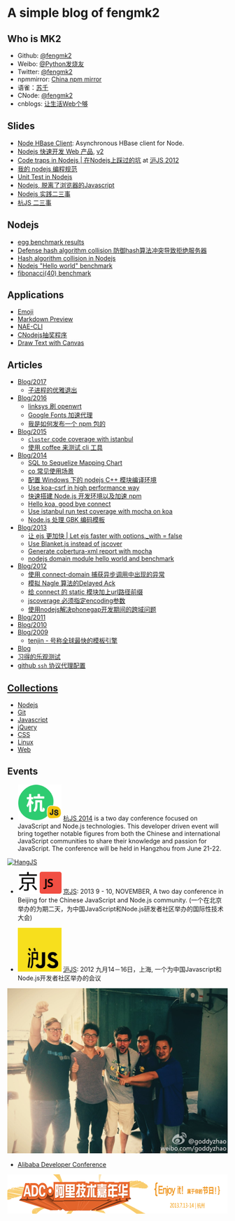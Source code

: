 # A simple blog of fengmk2

## Who is MK2

* Github: [@fengmk2](https://github.com/fengmk2)
* Weibo: [@Python发烧友](http://weibo.com/imk2)
* Twitter: [@fengmk2](http://twitter.com/fengmk2)
* npmmirror: [China npm mirror](https://npmmirror.com)
* 语雀：[苏千](https://www.yuque.com/fengmk2)
* CNode: [@fengmk2](https://cnodejs.org/user/fengmk2)
* cnblogs: [让生活Web个够](https://fengmk2.cnblogs.com/)

## Slides

* [Node HBase Client](https://github.com/alibaba/node-hbase-client): Asynchronous HBase client for Node.
* [Nodejs 快速开发 Web 产品](./ppt/nodejs-web-dev.html), [v2](./ppt/nodejs-web-dev-v2.html)
* [Code traps in Nodejs | 在Nodejs上踩过的坑](./ppt/hujs.html) at [沪JS 2012](http://www.hujs.org/)
* [我的 nodejs 编程规范](./ppt/nodejs_programming_style.html)
* [Unit Test in Nodejs](/ppt/unittest-and-bdd-in-nodejs-with-mocha.html)
* [Nodejs, 脱离了浏览器的Javascript](/ppt/qcon2011/index.html)
* [Nodejs 实践二三事](/ppt/those-things-using-nodejs/index.html)
* [杭JS 二三事](/ppt/hangjs.html)

## Nodejs

* [egg benchmark results](/egg/benchmark/index.html)
* [Defense hash algorithm collision 防御hash算法冲突导致拒绝服务器](/blog/2011/defense-hash-algorithm-collision-dos.html)
* [Hash algorithm collision in Nodejs](/blog/2011/hac-in-nodejs-results.html)
* [Nodejs "Hello world" benchmark](/blog/helloworld-benchmark.html)
* [fibonacci(40) benchmark](/blog/2011/fibonacci/nodejs-python-php-ruby-lua.html)

## Applications

* [Emoji](./emoji/index.html)
* [Markdown Preview](./browser.html)
* [NAE-CLI](https://cnodejs.org/topic/4f387648301a48d50e003d4c)
* [CNodejs抽奖程序](/lottery/index.html)
* [Draw Text with Canvas](/blog/2011/canvas-text.html)

## Articles

* [Blog/2017](blog/2017/index.html)
  * [子进程的优雅退出](blog/2017/graceful-process-exit.html)
* [Blog/2016](blog/2016/index.html)
  * [linksys 刷 openwrt](openwrt/README.html)
  * [Google Fonts 加速代理](blog/2016/google-fonts-mirror.html)
  * [我是如何发布一个 npm 包的](blog/2016/how-i-publish-a-npm-package.html)
* [Blog/2015](blog/2015/index.html)
  * [`cluster` code coverage with istanbul](blog/2015/cluster-coverage/README.html)
  * [使用 coffee 来测试 cli 工具](blog/2015/test-cli-with-coffee.html)
* [Blog/2014](blog/2014/index.html)
  * [SQL to Sequelize Mapping Chart](blog/2014/10/sql-to-sequelize-mapping-chart.html)
  * [co 常见使用场景](blog/2014/07/co-usage.html)
  * [配置 Windows 下的 nodejs C++ 模块编译环境](blog/2014/07/node-gyp-cpp-build-env.html)
  * [Use koa-csrf in high performance way](blog/2014/06/use-koa-csrf-high-performance-way.html)
  * [快速搭建 Node.js 开发环境以及加速 npm](blog/2014/03/node-env-and-faster-npm.html)
  * [Hello koa, good bye connect](blog/2014/03/koa-vs-connect.html)
  * [Use istanbul run test coverage with mocha on koa](blog/2014/03/istanbul.html)
  * [Node.js 处理 GBK 编码模板](./blog/2014/iconv-lite/iconv-lite.html)
* [Blog/2013](./blog/2013/index.html)
  * [让 ejs 更加快 | Let ejs faster with options._with = false](./benchmark/ejs/with_false_better_than_true.html)
  * [Use Blanket.js instead of jscover](./blog/2013/05/blanketjs-jscoverage.html)
  * [Generate cobertura-xml report with mocha](./blog/2013/02/cobertura-xml-with-mocha.html)
  * [nodejs domain module hello world and benchmark](./blog/2013/03/domain-helloworld-benchmark.html)
* [Blog/2012](./blog/2012/index.html)
  * [使用 connect-domain 捕获异步调用中出现的异常](./blog/2012/12/domain_module.html)
  * [模拟 Nagle 算法的Delayed Ack](./benchmark/nagle-algorithm-delayed-ack-mock.html)
  * [给 connect 的 static 模块加上url路径前缀](./blog/2012/06/use-pre-for-connect-static-middleware.html)
  * [jscoverage 必须指定encoding参数](./blog/2012/06/jscoverage-must-set-encoding.html)
  * [使用nodejs解决phonegap开发期间的跨域问题](./blog/2012/05/phonegap-dev-env-cross-domain-with-nodejs.html)
* [Blog/2011](./blog/2011/index.html)
* [Blog/2010](./blog/2010/index.html)
* [Blog/2009](./blog/2009/index.html)
  * [tenjin - 号称全球最快的模板引擎](blog/2009/0322/tenjin-intro.html)
* [Blog](./blog/index.html)
* [习得的乐观测试](./Learned-Optimism-Test.htm)
* [github `ssh` 协议代理配置](./github-proxy.html)

## [Collections](./collections)

* [Nodejs](./collections/nodejs.html)
* [Git](./collections/git.html)
* [Javascript](/collections/javascript.html)
* [jQuery](/collections/jquery.html)
* [CSS](/collections/css.html)
* [Linux](/collections/linux.html)
* [Web](/collections/web.html)

## Events

* <img width="100" src="./images/hangjs-logo.svg"> [杭JS 2014](http://2014.jsconf.cn/) is a two day conference focused on JavaScript and Node.js technologies. This developer driven event will bring together notable figures from both the Chinese and international JavaScript communities to share their knowledge and passion for JavaScript. The conference will be held in Hangzhou from June 21-22.

<a href="./images/hangjs-family-photo2.jpg" target="_blank"><img src="./images/hangjs-family-photo2.jpg" alt="HangJS"></a>

* <img width="100" src="./images/jingjs-alt.svg" alt="Jingjs"> [京JS](https://2013.jsconfchina.com/): 2013 9 - 10, NOVEMBER, A two day conference in Beijing for the Chinese JavaScript and Node.js community. (一个在北京举办的为期二天，为中国JavaScript和Node.js研发者社区举办的国际性技术大会)

* <img width="100" src="./images/hujs-logo.jpeg" alt="Hujs"> [沪JS](http://www.hujs.org/): 2012 九月14－16日，上海, 一个为中国Javascript和Node.js开发者社区举办的会议

[![gleen&troy&goddy&jackson&mk2](./images/hujs-mans.jpeg)](./images/hujs-mans.jpeg)

* [Alibaba Developer Conference]

<a href="http://adc.alibabatech.org/" target="_blank"><img src="./images/adc-2013.png" width="728" height="90" alt="ADC·阿里技术嘉年华（7月13-14日·杭州）" /></a>

[Alibaba Developer Conference]: https://www.cnblogs.com/liping13599168/archive/2012/06/07/2540878.html
